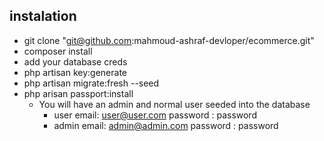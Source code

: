 ## instalation 
* git clone "git@github.com:mahmoud-ashraf-devloper/ecommerce.git"
* composer install
* add your database creds
* php artisan key:generate
* php artisan migrate:fresh --seed
* php arisan passport:install
    - You will have an admin and normal user seeded into the database
        * user
            email: user@user.com
            password : password
       * admin
            email: admin@admin.com
            password : password
       
